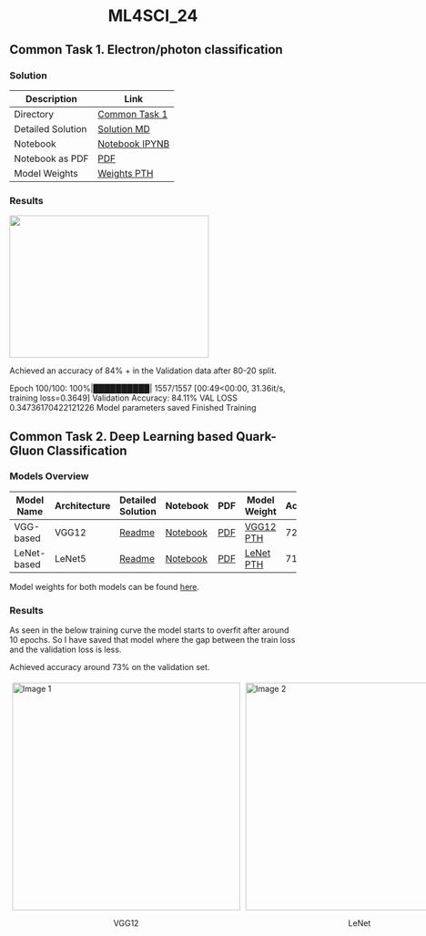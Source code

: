 # <p align="center">ML4SCI_24</p>


## Common Task 1. Electron/photon classification

### Solution

| Description               | Link                                                                                  |
|---------------------------|---------------------------------------------------------------------------------------|
| Directory                 | [Common Task 1](https://github.com/Vishak-Bhat30/ML4SCI_24/tree/main/Common%20Task%201) |
| Detailed Solution         | [Solution MD](https://github.com/Vishak-Bhat30/ML4SCI_24/blob/main/Common%20Task%201/ML4SCI_Electron_photon_classification.md) |
| Notebook                  | [Notebook IPYNB](https://github.com/Vishak-Bhat30/ML4SCI_24/blob/main/Common%20Task%201/ML4SCI_task1_Resnet15.ipynb) |
| Notebook as PDF           | [PDF](https://github.com/Vishak-Bhat30/ML4SCI_24/blob/main/Common%20Task%201/ml4sci-task1-resnet15.pdf)          |
| Model Weights             | [Weights PTH](https://github.com/Vishak-Bhat30/ML4SCI_24/blob/main/Common%20Task%201/model_resnet15.pth)          |


### Results 
<img src="https://github.com/Vishak-Bhat30/ML4SCI_24/assets/102585626/9d892ec4-6cd9-4e33-ad5f-4d56b3862a9a" width="350" height="250">

Achieved an accuracy of 84% + in the Validation data after 80-20 split.

Epoch 100/100: 100%|██████████| 1557/1557 [00:49<00:00, 31.36it/s, training loss=0.3649]
Validation Accuracy: 84.11%
VAL LOSS 0.34736170422121226
Model parameters saved
Finished Training



## Common Task 2.  Deep Learning based Quark-Gluon Classification

### Models Overview

| Model Name     | Architecture | Detailed Solution | Notebook | PDF | Model Weight | Accuracy |
|----------------|--------------|-------------------|----------|-----| -------------|----------|
| VGG-based      | VGG12        | [Readme](https://github.com/Vishak-Bhat30/ML4SCI_24/blob/main/Common%20Task%202/Quark_Gluon_classification_VGG12.md) | [Notebook](https://github.com/Vishak-Bhat30/ML4SCI_24/blob/main/Common%20Task%202/ML4SCI-24-task2_VGG12.ipynb) | [PDF](https://github.com/Vishak-Bhat30/ML4SCI_24/blob/main/Common%20Task%202/ML4SCI-24-task2-VGG12.pdf) | [VGG12 PTH](https://drive.google.com/file/d/1O71TYGBMDg8TTDzjivJmJFM5AE-9KA8z/view?usp=sharing) | 72.56% |
| LeNet-based    | LeNet5       | [Readme](https://github.com/Vishak-Bhat30/ML4SCI_24/blob/main/Common%20Task%202/Quark_Gluon_classification_LeNet.md) | [Notebook](https://github.com/Vishak-Bhat30/ML4SCI_24/blob/main/Common%20Task%202/ML4SCI-24-task2-LeNet5.ipynb) | [PDF](https://github.com/Vishak-Bhat30/ML4SCI_24/blob/main/Common%20Task%202/ML4SCI-24-task2-LeNet5.pdf) | [LeNet PTH](https://drive.google.com/file/d/10g7icdcjzLBUFsSSlsNxCTcZekdvZpwy/view?usp=sharing) | 71.26% |

Model weights for both models can be found [here](https://github.com/Vishak-Bhat30/ML4SCI_24/blob/main/Common%20Task%202/model_weights.pth).


### Results 

As seen in the below training curve the model starts to overfit after around 10 epochs.
So I have saved that model where the gap between the train loss and the validation loss is less.


Achieved accuracy around 73% on the validation set.

<div style="display: flex; flex-direction: row;">
    <div style="flex: 50%; padding: 5px;">
        <img src="https://github.com/Vishak-Bhat30/ML4SCI_24/assets/102585626/79c1cd93-921a-4ad4-ab92-656ba3d24f43" alt="Image 1" style="width: 400px;">
        <p style="text-align: center;">VGG12</p>
    </div>
    <div style="flex: 50%; padding: 5px;">
        <img src="https://github.com/Vishak-Bhat30/ML4SCI_24/assets/102585626/3c486ed0-c3d8-4e37-8ed7-87f5818cbfa3" alt="Image 2" style="width: 400px;">
        <p style="text-align: center;">LeNet</p>
    </div>
</div>




